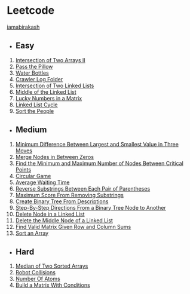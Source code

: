 # Leetcode

[iamabirakash](https://leetcode.com/u/iamabirakash/)

* ## Easy
1. [Intersection of Two Arrays II](https://github.com/iamabirakash/Leetcode/tree/main/Intersection_Two_Arrays)
2. [Pass the Pillow](https://github.com/iamabirakash/Leetcode/tree/main/Pass%20The%20Pillow)
3. [Water Bottles](https://github.com/iamabirakash/Leetcode/tree/main/Water_Bottles)
4. [Crawler Log Folder](https://github.com/iamabirakash/Leetcode/tree/main/Crawler%20Log%20Folder)
5. [Intersection of Two Linked Lists](https://github.com/iamabirakash/Leetcode/tree/main/Intersection%20of%20Two%20Linked%20Lists)
6. [Middle of the Linked List](https://github.com/iamabirakash/Leetcode/tree/main/Middle%20of%20the%20Linked%20List)
7. [Lucky Numbers in a Matrix](https://github.com/iamabirakash/Leetcode/tree/main/Lucky%20Numbers%20in%20a%20Matrix)
8. [Linked List Cycle](https://github.com/iamabirakash/Leetcode/tree/main/Linked%20List%20Cycle)
9. [Sort the People](https://github.com/iamabirakash/Leetcode/tree/main/Sort%20the%20People)

* ## Medium
1. [Minimum Difference Between Largest and Smallest Value in Three Moves](https://github.com/iamabirakash/Leetcode/tree/main/Minimum_Difference)
2. [Merge Nodes in Between Zeros](https://github.com/iamabirakash/Leetcode/tree/main/Merged_Notes_Between_Zeros)
3. [Find the Minimum and Maximum Number of Nodes Between Critical Points](https://github.com/iamabirakash/Leetcode/tree/main/Min_Max_No_Nodes)
4. [Circular Game](https://github.com/iamabirakash/Leetcode/tree/main/Circular_Game)
5. [Average Waiting Time](https://github.com/iamabirakash/Leetcode/tree/main/Average%20Waiting%20Time)
6. [Reverse Substrings Between Each Pair of Parentheses](https://github.com/iamabirakash/Leetcode/tree/main/Reversed%20Substring%20Paranthesis)
7. [Maximum Score From Removing Substrings](https://github.com/iamabirakash/Leetcode/tree/main/Maximum%20Score)
8. [Create Binary Tree From Descriptions](https://github.com/iamabirakash/Leetcode/tree/main/Create%20Binary%20Tree)
9. [Step-By-Step Directions From a Binary Tree Node to Another](https://github.com/iamabirakash/Leetcode/tree/main/Binary%20Tree%20Node%20to%20Another)
10. [Delete Node in a Linked List](https://github.com/iamabirakash/Leetcode/tree/main/Delete%20Node%20in%20a%20Linked%20List)
11. [Delete the Middle Node of a Linked List](https://github.com/iamabirakash/Leetcode/tree/main/Delete%20the%20Middle%20Node%20of%20a%20Linked%20List)
12. [Find Valid Matrix Given Row and Column Sums](https://github.com/iamabirakash/Leetcode/tree/main/Find%20Valid%20Matrix%20Given%20Row%20and%20Column%20Sums)
13. [Sort an Array](https://github.com/iamabirakash/Leetcode/tree/main/Sort%20an%20Array)

* ## Hard
1. [Median of Two Sorted Arrays](https://github.com/iamabirakash/Leetcode/tree/main/Median%20Of%20Two%20Sorted%20Arrays)
2. [Robot Collisions](https://github.com/iamabirakash/Leetcode/blob/main/Robot%20Collisions/README.md)
3. [Number Of Atoms](https://github.com/iamabirakash/Leetcode/tree/main/Number%20Of%20Atoms)
4. [Build a Matrix With Conditions](https://github.com/iamabirakash/Leetcode/tree/main/Build%20a%20Matrix%20With%20Conditions)

